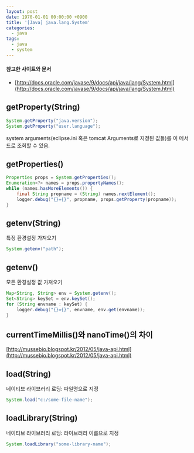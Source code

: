 ```yaml
---
layout: post
date: 1970-01-01 00:00:00 +0900
title: '[Java] java.lang.System'
categories:
  - java
tags:
  - java
  - system
---
```


#### 참고한 사이트와 문서

- [http://docs.oracle.com/javase/9/docs/api/java/lang/System.html](http://docs.oracle.com/javase/9/docs/api/java/lang/System.html)

## getProperty(String)

```java
System.getProperty("java.version");
System.getProperty("user.language");
```

system arguments(eclipse.ini 혹은 tomcat Arguments로 지정된 값들)를 이 메서드로 조회할 수 있음.

## getProperties()

```java
Properties props = System.getProperties();
Enumeration<?> names = props.propertyNames();
while (names.hasMoreElements()) {
    final String propname = (String) names.nextElement();
    logger.debug("{}={}", propname, props.getProperty(propname));
}
```

## getenv(String)

특정 환경설정 가져오기

```java
System.getenv("path");
```

## getenv()

모든 환경설정 값 가져오기

```java
Map<String, String> env = System.getenv();
Set<String> keySet = env.keySet();
for (String envname : keySet) {
    logger.debug("{}={}", envname, env.get(envname));
}
```

## currentTimeMillis()와 nanoTime()의 차이

[http://mussebio.blogspot.kr/2012/05/java-api.html](http://mussebio.blogspot.kr/2012/05/java-api.html)

## load(String)

네이티브 라이브러리 로딩: 파일명으로 지정

```java
System.load("c:/some-file-name");
```

## loadLibrary(String)

네이티브 라이브러리 로딩: 라이브러리 이름으로 지정

```java
System.loadLibrary("some-library-name");
```
